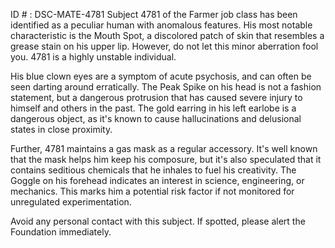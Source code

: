 ID # : DSC-MATE-4781
Subject 4781 of the Farmer job class has been identified as a peculiar human with anomalous features. His most notable characteristic is the Mouth Spot, a discolored patch of skin that resembles a grease stain on his upper lip. However, do not let this minor aberration fool you. 4781 is a highly unstable individual.

His blue clown eyes are a symptom of acute psychosis, and can often be seen darting around erratically. The Peak Spike on his head is not a fashion statement, but a dangerous protrusion that has caused severe injury to himself and others in the past. The gold earring in his left earlobe is a dangerous object, as it's known to cause hallucinations and delusional states in close proximity.

Further, 4781 maintains a gas mask as a regular accessory. It's well known that the mask helps him keep his composure, but it's also speculated that it contains seditious chemicals that he inhales to fuel his creativity. The Goggle on his forehead indicates an interest in science, engineering, or mechanics. This marks him a potential risk factor if not monitored for unregulated experimentation.

Avoid any personal contact with this subject. If spotted, please alert the Foundation immediately.